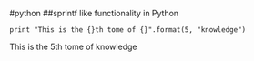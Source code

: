 #python
##sprintf like functionality in Python
```
print "This is the {}th tome of {}".format(5, "knowledge")
```
This is the 5th tome of knowledge